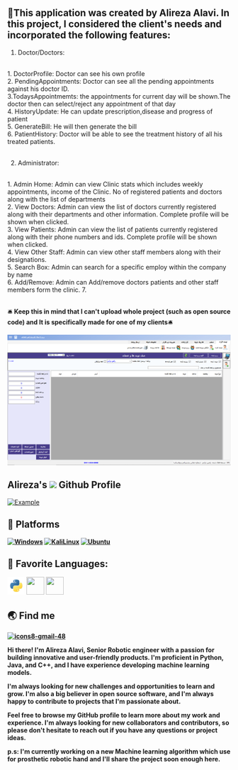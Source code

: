 🔰This application was created by Alireza Alavi. In this project, I considered the client's needs and incorporated the following features:
-
1. Doctor/Doctors:
</br>
1. DoctorProfile: Doctor can see his own profile
</br>
2. PendingAppointments: Doctor can see all the pending appointments against his doctor ID.
</br>
3.TodaysAppointmemts: the appointments for current day will be shown.The doctor then can select/reject any appointment of that day
 </br>
4. HistoryUpdate: He can update prescription,disease and progress of patient
 </br>
5. GenerateBill: He will then generate the bill
 </br>
6. PatientHistory: Doctor will be able to see the treatment history of all his treated patients.
</br>
</br>


2. Administrator:
</br>
1. Admin Home: Admin can view Clinic stats which includes weekly appointments, income of the Clinic. No of registered patients and doctors along with the list of departments
</br>
2. View Doctors: Admin can view the list of doctors currently registered along with their departments and other information. Complete profile will be shown when clicked.
</br>
3. View Patients: Admin can view the list of patients currently registered along with their phone numbers and ids. Complete profile will be shown when clicked.
</br>
4. View Other Staff: Admin can view other staff members along with their designations.
</br>
5. Search Box: Admin can search for a specific employ within the company by name
</br>
6. Add/Remove: Admin can Add/remove doctors patients and other staff members form the clinic.
7. 

</br>🛎️<b> Keep this in mind that I can't upload whole project (such as open source code) and It is specifically made for one of my clients</b>🛎️

![Preview](Preview.PNG)




<h2> Alireza's <a target="_blank" rel="noopener noreferrer nofollow" href="https://camo.githubusercontent.com/1f606cfc6681e464ec2d6753cd1f697974bf3fc6f79fb7ed15c1cc3172e74ca0/68747470733a2f2f696d672e69636f6e73382e636f6d2f636f6c6f722f39362f3030303030302f6769746875622d2d76312e706e67"><img src="https://camo.githubusercontent.com/1f606cfc6681e464ec2d6753cd1f697974bf3fc6f79fb7ed15c1cc3172e74ca0/68747470733a2f2f696d672e69636f6e73382e636f6d2f636f6c6f722f39362f3030303030302f6769746875622d2d76312e706e67" height="24" data-canonical-src="https://img.icons8.com/color/96/000000/github--v1.png" style="max-width: 100%;"></a> <small> </small>Github Profile</small></h2>
 
  [![Example](https://github-stats-alpha.vercel.app/api?username=alirzaorg "Example")](https://github-stats-alpha.vercel.app/api?username=alirzaorg "Example")

<b>


<h2>🚀 Platforms</h2>
<a target="_blank" rel="noopener noreferrer nofollow" href="https://camo.githubusercontent.com/c292429e232884db22e86c2ea2ea7695bc49dc4ae13344003a95879eeb7425d8/68747470733a2f2f696d672e736869656c64732e696f2f62616467652f57696e646f77732d3030373844363f7374796c653d666f722d7468652d6261646765266c6f676f3d77696e646f7773266c6f676f436f6c6f723d7768697465"><img src="https://camo.githubusercontent.com/c292429e232884db22e86c2ea2ea7695bc49dc4ae13344003a95879eeb7425d8/68747470733a2f2f696d672e736869656c64732e696f2f62616467652f57696e646f77732d3030373844363f7374796c653d666f722d7468652d6261646765266c6f676f3d77696e646f7773266c6f676f436f6c6f723d7768697465" alt="Windows" data-canonical-src="https://img.shields.io/badge/Windows-0078D6?style=for-the-badge&amp;logo=windows&amp;logoColor=white" style="max-width: 100%;"></a>
<a target="_blank" rel="noopener noreferrer nofollow" href="https://camo.githubusercontent.com/818af9d60c95c9fded78c0b069b1cc44cebba5847eb3fa902be37c7087b9c106/68747470733a2f2f696d672e736869656c64732e696f2f62616467652f4b616c695f4c696e75782d3535374339343f7374796c653d666f722d7468652d6261646765266c6f676f3d6b616c692d6c696e7578266c6f676f436f6c6f723d7768697465"><img src="https://camo.githubusercontent.com/818af9d60c95c9fded78c0b069b1cc44cebba5847eb3fa902be37c7087b9c106/68747470733a2f2f696d672e736869656c64732e696f2f62616467652f4b616c695f4c696e75782d3535374339343f7374796c653d666f722d7468652d6261646765266c6f676f3d6b616c692d6c696e7578266c6f676f436f6c6f723d7768697465" alt="KaliLinux" data-canonical-src="https://img.shields.io/badge/Kali_Linux-557C94?style=for-the-badge&amp;logo=kali-linux&amp;logoColor=white" style="max-width: 100%;"></a>
<a target="_blank" rel="noopener noreferrer nofollow" href="https://camo.githubusercontent.com/b51b672b44d8445dbcc388e0beb6122800b2620264b029c1d0d985f94f6e9732/68747470733a2f2f696d672e736869656c64732e696f2f62616467652f5562756e74752d4539353432303f7374796c653d666f722d7468652d6261646765266c6f676f3d7562756e7475266c6f676f436f6c6f723d7768697465"><img src="https://camo.githubusercontent.com/b51b672b44d8445dbcc388e0beb6122800b2620264b029c1d0d985f94f6e9732/68747470733a2f2f696d672e736869656c64732e696f2f62616467652f5562756e74752d4539353432303f7374796c653d666f722d7468652d6261646765266c6f676f3d7562756e7475266c6f676f436f6c6f723d7768697465" alt="Ubuntu" data-canonical-src="https://img.shields.io/badge/Ubuntu-E95420?style=for-the-badge&amp;logo=ubuntu&amp;logoColor=white" style="max-width: 100%;"></a>

<h2>📄 Favorite Languages:</h2>
<a target="_blank" rel="noopener noreferrer nofollow" href="https://raw.githubusercontent.com/github/explore/80688e429a7d4ef2fca1e82350fe8e3517d3494d/topics/python/python.png"><img height="40" width="40" src="https://raw.githubusercontent.com/github/explore/80688e429a7d4ef2fca1e82350fe8e3517d3494d/topics/python/python.png" style="max-width: 100%;"></a>
<a target="_blank" rel="noopener noreferrer nofollow" href="https://camo.githubusercontent.com/a465d21d6f8de95d493dded64e6fa3fc61e0c67ed8fbeb53cd8a582463d832e0/68747470733a2f2f7777772e6e61766565646173686661712e6d652f696d672f632b2b2e706e67"><img height="40" width="40" src="https://camo.githubusercontent.com/a465d21d6f8de95d493dded64e6fa3fc61e0c67ed8fbeb53cd8a582463d832e0/68747470733a2f2f7777772e6e61766565646173686661712e6d652f696d672f632b2b2e706e67" data-canonical-src="https://www.naveedashfaq.me/img/c++.png" style="max-width: 100%;"></a>
<a target="_blank" rel="noopener noreferrer nofollow" href="https://camo.githubusercontent.com/d33f118c4e553f36cc49c140d3db08ca16a778664cf1ca0d5b9a368251441132/68747470733a2f2f696d616765732e766578656c732e636f6d2f6d656469612f75736572732f332f3136363430312f69736f6c617465642f707265766965772f62383261613761633366373336646437383537306464336661336661396532342d6a6176612d70726f6772616d6d696e672d6c616e67756167652d69636f6e2d62792d766578656c732e706e67"><img height="40" width="40" src="https://camo.githubusercontent.com/d33f118c4e553f36cc49c140d3db08ca16a778664cf1ca0d5b9a368251441132/68747470733a2f2f696d616765732e766578656c732e636f6d2f6d656469612f75736572732f332f3136363430312f69736f6c617465642f707265766965772f62383261613761633366373336646437383537306464336661336661396532342d6a6176612d70726f6772616d6d696e672d6c616e67756167652d69636f6e2d62792d766578656c732e706e67" data-canonical-src="https://images.vexels.com/media/users/3/166401/isolated/preview/b82aa7ac3f736dd78570dd3fa3fa9e24-java-programming-language-icon-by-vexels.png" style="max-width: 100%;"></a>

<h2>🌏 Find me</h2>
<a href="mailto:alirzaorg@gmail.com"><img src="https://user-images.githubusercontent.com/74541595/179397245-37cdb849-4283-4f70-956c-f2e739e44401.png" alt="icons8-gmail-48" style="max-width: 100%;"></a>
 
Hi there! I'm Alireza Alavi, Senior Robotic engineer with a passion for building innovative and user-friendly products. I'm proficient in Python, Java, and C++, and I have experience developing machine learning models.

I'm always looking for new challenges and opportunities to learn and grow. I'm also a big believer in open source software, and I'm always happy to contribute to projects that I'm passionate about.

Feel free to browse my GitHub profile to learn more about my work and experience. I'm always looking for new collaborators and contributors, so please don't hesitate to reach out if you have any questions or project ideas.

p.s: I'm currently working on a new Machine learning algorithm which use for prosthetic robotic hand and I'll share the project soon enough here.

<b>



